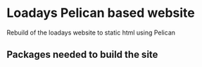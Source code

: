 Loadays Pelican based website
=============================

Rebuild of the loadays website to static html using Pelican

## Packages needed to build the site


